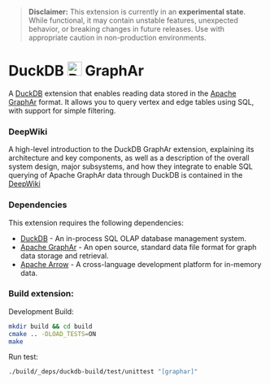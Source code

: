 > **Disclaimer:**  This extension is currently in an **experimental state**.
> While functional, it may contain unstable features, unexpected behavior, or breaking changes in future releases.
> Use with appropriate caution in non-production environments.

# DuckDB <img src="docs/logo.png" alt="DuckDB-GraphAr" width="28" height="28"/> GraphAr

A [DuckDB](https://duckdb.org/) extension that enables reading data stored in the
[Apache GraphAr](https://graphar.apache.org) format.
It allows you to query vertex and edge tables using SQL, with support for simple filtering.

### DeepWiki

A high-level introduction to the DuckDB GraphAr extension, explaining its architecture and key components, as well as a description of the overall system design, major subsystems, and how they integrate to enable SQL querying of Apache GraphAr data through DuckDB is contained in the [DeepWiki](https://deepwiki.com/lithium-tech/duckdb-graphar)

### Dependencies

This extension requires the following dependencies:

- [DuckDB](https://duckdb.org) - An in-process SQL OLAP database management system.
- [Apache GraphAr](https://graphar.apache.org/) - An open source, standard data file format for graph data storage and retrieval.
- [Apache Arrow](https://arrow.apache.org) - A cross-language development platform for in-memory data.

### Build extension:

Development Build:
```bash
mkdir build && cd build
cmake .. -DLOAD_TESTS=ON
make
```

Run test:
```bash
./build/_deps/duckdb-build/test/unittest "[graphar]"
```
